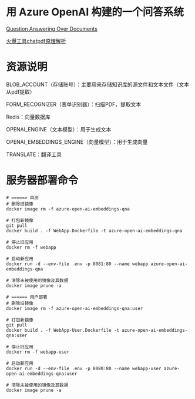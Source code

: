 # 用 Azure OpenAI 构建的一个问答系统

[Question Answering Over Documents](https://docs.langchain.com/docs/use-cases/qa-docs)

[火爆工具chatpdf原理解析](https://zhuanlan.zhihu.com/p/613489282)

# 资源说明

BLOB_ACCOUNT（存储账号）：主要用来存储知识库的源文件和文本文件（文本从pdf提取）

FORM_RECOGNIZER（表单识别器）：扫描PDF，提取文本

Redis：向量数据库

OPENAI_ENGINE（文本模型）：用于生成文本

OPENAI_EMBEDDINGS_ENGINE（向量模型）：用于生成向量

TRANSLATE：翻译工具

# 服务器部署命令

```
# ====== 自测
# 删除旧镜像
docker image rm -f azure-open-ai-embeddings-qna

# 打包新镜像
git pull
docker build . -f WebApp.Dockerfile -t azure-open-ai-embeddings-qna

# 停止旧应用
docker rm -f webapp

# 启动新应用
docker run -d --env-file .env -p 8081:80 --name webapp azure-open-ai-embeddings-qna 

# 清除未被使用的镜像及其数据
docker image prune -a 

# ====== 用户部署
# 删除旧镜像
docker image rm -f azure-open-ai-embeddings-qna:user

# 打包新镜像
git pull
docker build . -f WebApp-User.Dockerfile -t azure-open-ai-embeddings-qna:user

# 停止旧应用
docker rm -f webapp-user

# 启动新应用
docker run -d --env-file .env -p 8080:80 --name webapp-user azure-open-ai-embeddings-qna:user

# 清除未被使用的镜像及其数据
docker image prune -a 
```